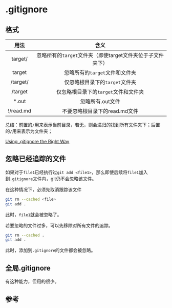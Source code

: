# .gitignore

## 格式

|用法|含义|
|:---:|:---:|
|target/|忽略所有的`target`文件夹（即使target文件夹位于子文件夹下）|
|target|忽略所有的`target`文件和文件夹|
|/target/|仅忽略根目录下的`target`文件夹|
|/target|仅忽略根目录下的`target`文件和文件夹|
|*.out|忽略所有.out文件|
|!/read.md|不要忽略根目录下的read.md文件|

总结：前置的`/`用来表示当前目录，若无，则会递归的找到所有文件夹下；后置的`/`用来表示为文件夹；

[Using .gitignore the Right Way](https://labs.consol.de/development/git/2017/02/22/gitignore.html)



## 忽略已经追踪的文件

如果对于`file1`已经执行过`git add <file1>`，那么即使后续将`file1`加入到`.gitignore`文件内，git仍不会忽略该文件。  

在这种情况下，必须先取消跟踪该文件

``` bash
git rm --cached <file>
git add .
```
此时，`file1`就会被忽略了。

若要忽略的文件过多，可以先移除对所有文件的追踪。
``` bash
git rm --cached .
git add .
```

此时，添加到`.gitignore`的文件都会被忽略。


## 全局.gitignore

有这种能力，但用的很少。


## 参考

